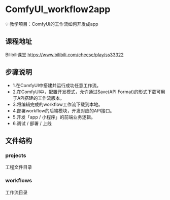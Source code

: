 # ComfyUI_workflow2app
<aside>
💡 教学项目：ComfyUI的工作流如何开发成app
</aside>

## 课程地址
Bilibili课堂 https://www.bilibili.com/cheese/play/ss33322

## 步骤说明

- 1.在ComfyUI中搭建并运行成功任意工作流。
- 2.在ComfyUI中，配置开发模式，允许通过Save(API Format)的形式下载可用于API搭建的工作流版本。
- 3.将编辑完成的workflow工作流下载到本地。
- 4.部署workflow的后端模块，开发对应的API接口。
- 5.开发「app / 小程序」的前端业务逻辑。
- 6.调试 / 部署 / 上线

## 文件结构

### projects
工程文件目录

### workflows 
工作流目录
